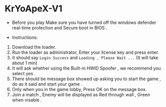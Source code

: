 # KrYoApeX-V1



- Before you play 
 Make sure you have turned off the windows defender real-time protection and Secure boot in BIOS .

+ Instructions:
1. Download the loader.
2. Run the loader as administrator, Enter your license key and press enter.
3. It should say `Login Success` and `Loading , Please Wait ...` (It will take about 1 min)
4. It will ask whether using the Built-in HWID Spoofer , we recommend you select yes .
5. There should be message box showed up asking you to start the game , do as it said and start your game .
6. Only when you in the game lobby, Press OK on the message box.
7. Join a match , Enemy will be displayed as Red through wall , Green when visable .
